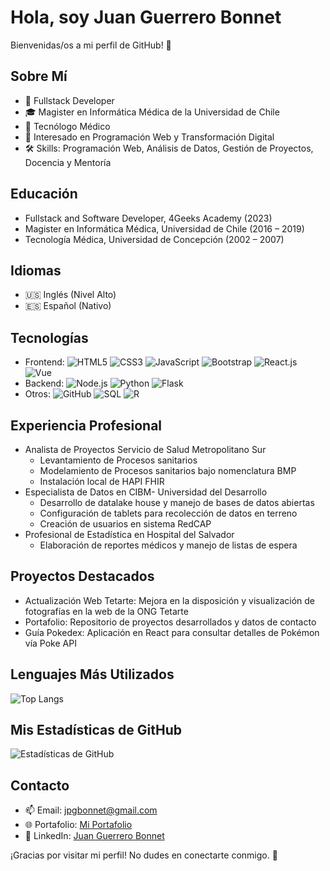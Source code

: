 # Hola, soy Juan Guerrero Bonnet

Bienvenidas/os a mi perfil de GitHub! 👋

## Sobre Mí

- 💼 Fullstack Developer
- 🎓 Magister en Informática Médica de la Universidad de Chile
- 🧪 Tecnólogo Médico
- 🌱 Interesado en Programación Web y Transformación Digital
- 🛠️ Skills: Programación Web, Análisis de Datos, Gestión de Proyectos, Docencia y Mentoría

## Educación
- Fullstack and Software Developer, 4Geeks Academy (2023)
- Magister en Informática Médica, Universidad de Chile (2016 – 2019)
- Tecnología Médica, Universidad de Concepción (2002 – 2007)

## Idiomas
- 🇺🇸 Inglés (Nivel Alto)
- 🇪🇸 Español (Nativo)

## Tecnologías
- Frontend: ![HTML5](https://img.shields.io/badge/HTML5-E34F26?style=for-the-badge&logo=html5&logoColor=white) ![CSS3](https://img.shields.io/badge/CSS3-1572B6?style=for-the-badge&logo=css3&logoColor=white) ![JavaScript](https://img.shields.io/badge/JavaScript-F7DF1E?style=for-the-badge&logo=javascript&logoColor=black) ![Bootstrap](https://img.shields.io/badge/Bootstrap-563D7C?style=for-the-badge&logo=bootstrap&logoColor=white) ![React.js](https://img.shields.io/badge/React-20232A?style=for-the-badge&logo=react&logoColor=61DAFB) ![Vue](https://img.shields.io/badge/Vue.js-35495E?style=for-the-badge&logo=vue.js&logoColor=4FC08D)
- Backend: ![Node.js](https://img.shields.io/badge/Node.js-43853D?style=for-the-badge&logo=node-dot-js&logoColor=white) ![Python](https://img.shields.io/badge/Python-3776AB?style=for-the-badge&logo=python&logoColor=white) ![Flask](https://img.shields.io/badge/Flask-000000?style=for-the-badge&logo=flask&logoColor=white)
- Otros: ![GitHub](https://img.shields.io/badge/GitHub-100000?style=for-the-badge&logo=github&logoColor=white) ![SQL](https://img.shields.io/badge/SQL-4479A1?style=for-the-badge&logo=mysql&logoColor=white) ![R](https://img.shields.io/badge/R-276DC3?style=for-the-badge&logo=r&logoColor=white)


## Experiencia Profesional

- Analista de Proyectos Servicio de Salud Metropolitano Sur
  - Levantamiento de Procesos sanitarios
  - Modelamiento de Procesos sanitarios bajo nomenclatura BMP
  - Instalación local de HAPI FHIR  
- Especialista de Datos en CIBM- Universidad del Desarrollo
  - Desarrollo de datalake house y manejo de bases de datos abiertas
  - Configuración de tablets para recolección de datos en terreno
  - Creación de usuarios en sistema RedCAP
- Profesional de Estadística en Hospital del Salvador
  - Elaboración de reportes médicos y manejo de listas de espera

## Proyectos Destacados
- Actualización Web Tetarte: Mejora en la disposición y visualización de fotografías en la web de la ONG Tetarte
- Portafolio: Repositorio de proyectos desarrollados y datos de contacto
- Guía Pokedex: Aplicación en React para consultar detalles de Pokémon vía Poke API

## Lenguajes Más Utilizados
![Top Langs](https://github-readme-stats.vercel.app/api/top-langs/?username=jpgb-hub&layout=compact)

## Mis Estadísticas de GitHub
![Estadísticas de GitHub](https://github-readme-stats.vercel.app/api?username=jpgb-hub&show_icons=true)

## Contacto
- 📫 Email: jpgbonnet@gmail.com
- 🌐 Portafolio: [Mi Portafolio](https://jpgportafolio.netlify.app/)
- 🔗 LinkedIn: [Juan Guerrero Bonnet](https://www.linkedin.com/in/juan-guerrero-bonnet/)

¡Gracias por visitar mi perfil! No dudes en conectarte conmigo. 🌟



<!--
### Hi there 👋
**jpgb-hub/jpgb-hub** is a ✨ _special_ ✨ repository because its `README.md` (this file) appears on your GitHub profile.

Here are some ideas to get you started:

- 🔭 I’m currently working on ...
- 🌱 I’m currently learning ...
- 👯 I’m looking to collaborate on ...
- 🤔 I’m looking for help with ...
- 💬 Ask me about ...
- 📫 How to reach me: ...
- 😄 Pronouns: ...
- ⚡ Fun fact: ...
-->
